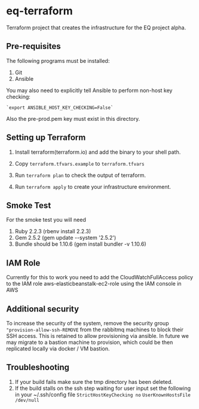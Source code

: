 # eq-terraform

Terraform project that creates the infrastructure for the EQ project alpha.

## Pre-requisites

The following programs must be installed:

1. Git
2. Ansible

You may also need to explicitly tell Ansible to perform non-host key checking:

	`export ANSIBLE_HOST_KEY_CHECKING=False`

Also the pre-prod.pem key must exist in this directory.

## Setting up Terraform

1. Install terraform(terraform.io) and add the binary to your shell path.

2. Copy `terraform.tfvars.example` to `terraform.tfvars`

4. Run `terraform plan` to check the output of terraform.

5. Run `terraform apply` to create your infrastructure environment.

## Smoke Test
For the smoke test you will need

1. Ruby 2.2.3 (rbenv install 2.2.3)
2. Gem 2.5.2 (gem update --system '2.5.2')
3. Bundle should be 1.10.6 (gem install bundler -v 1.10.6)

## IAM Role
Currently for this to work you need to add the CloudWatchFullAccess policy to the IAM role aws-elasticbeanstalk-ec2-role
using the IAM console in AWS

## Additional security

To increase the security of the system, remove the security group `"provision-allow-ssh-REMOVE`
from the rabbitmq machines to block their SSH access. This is retained to allow provisioning
via ansible. In future we may migrate to a bastion machine to provision, which could
be then replicated locally via docker / VM bastion.

## Troubleshooting

1. If your build fails make sure the tmp directory has been deleted.
2. If the build stalls on the ssh step waiting for user input set the following in your ~/.ssh/config file
    `StrictHostKeyChecking no`
    `UserKnownHostsFile /dev/null`

